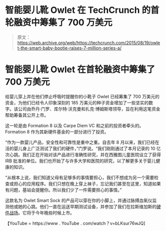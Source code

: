 # 智能婴儿靴 Owlet 在 TechCrunch 的首轮融资中筹集了 700 万美元

> 原文：<https://web.archive.org/web/https://techcrunch.com/2015/08/19/owlet-the-smart-baby-bootie-raises-7-million-series-a/>

# 智能婴儿靴 Owlet 在首轮融资中筹集了 700 万美元

给婴儿穿上并在他们停止呼吸时提醒你的小靴子 Owlet 已经筹集了 700 万美元的资金，为他们已经令人印象深刻的 185 万美元的种子资金增加了一些坚实的数字。该公司由乔丹·门罗、库尔特·沃克曼和扎克·博姆斯塔领导，旨在利用这笔资金帮助筹备其公开上市。

这一轮是由 Formation 8 以及 Carpe Diem VC 和之前的投资者牵头的。Formation 8 作为其新硬件基金的一部分进行了投资。

“作为一款婴儿产品，安全性和可靠性是重中之重。自去年 8 月以来，我们已经在活的婴儿身上广泛测试了我们的硬件，”门罗说。“我们刚刚通过了本月记录的 10 亿次心跳。我们正在开始对该产品进行准确性研究，并在西雅图儿童医院设立了获得 IRB 批准的单位。我们也开始了与许多大学和医院的研究，以了解更多关于婴儿健康的知识。

“从根本上说，我们知道父母有足够多的事情要担心，我们不想成为另一个需要检查或担心的应用程序。我们只想在晚上穿上袜子，忘记我们甚至在这里，知道如果有问题，基站会提醒你。所以我们少了一件需要担心的事情。”

这款名为 Owlet Smart Sock 的产品可以穿在你的小脚上，并通过脉搏血氧仪监测他或她的心跳。他们一直在运送早期测试设备，并参加了我们在拉斯维加斯的[硬件战场](https://web.archive.org/web/20221207110249/https://beta.techcrunch.com/video/owlet-baby-monitor-smart-sock-hardware-battlefield/518078523/)。它将于今年晚些时候上市。

【YouTube = https://www . YouTube . com/watch？v=bLKsur76wJQ]